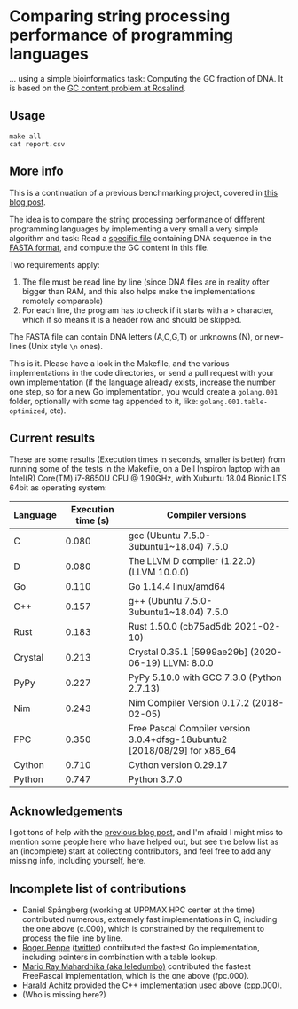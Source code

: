 # Comparing string processing performance of programming languages

... using a simple bioinformatics task: Computing the GC fraction of DNA. It is based on the [GC content problem at Rosalind](http://rosalind.info/problems/gc/).

## Usage

```
make all
cat report.csv
```

## More info

This is a continuation of a previous benchmarking project, covered in [this blog post](http://saml.rilspace.com/moar-languagez-gc-content-in-python-d-fpc-c-and-c).

The idea is to compare the string processing performance of different programming languages
by implementing a very small a very simple algorithm and task: Read a [specific file](http://ftp.ensembl.org/pub/release-67/fasta/homo_sapiens/dna/Homo_sapiens.GRCh37.67.dna_rm.chromosome.Y.fa.gz)
containing DNA sequence in the [FASTA format](https://en.wikipedia.org/wiki/FASTA_format),
and compute the GC content in this file.

Two requirements apply:

1. The file must be read line by line (since DNA files are in reality ofter
   bigger than RAM, and this also helps make the implementations remotely
   comparable)
2. For each line, the program has to check if it starts with a `>` character,
   which if so means it is a header row and should be skipped.

The FASTA file can contain DNA letters (A,C,G,T) or unknowns (N), or new-lines
(Unix style `\n` ones).

This is it. Please have a look in the Makefile, and the various implementations
in the code directories, or send a pull request with your own implementation
(if the language already exists, increase the number one step, so for a new Go
implementation, you would create a `golang.001` folder, optionally with some
tag appended to it, like: `golang.001.table-optimized`, etc).

## Current results

These are some results (Execution times in seconds, smaller is better) from
running some of the tests in the Makefile, on a Dell Inspiron laptop with an
Intel(R) Core(TM) i7-8650U CPU @ 1.90GHz, with Xubuntu 18.04 Bionic LTS 64bit
as operating system:

| Language  | Execution time (s) | Compiler versions                                                         |
|-----------|--------------------|---------------------------------------------------------------------------|
| C         |              0.080 | gcc (Ubuntu 7.5.0-3ubuntu1~18.04) 7.5.0                                   |
| D         |              0.080 | The LLVM D compiler (1.22.0) (LLVM 10.0.0)                                |
| Go        |              0.110 | Go 1.14.4 linux/amd64                                                     |
| C++       |              0.157 | g++ (Ubuntu 7.5.0-3ubuntu1~18.04) 7.5.0                                   |
| Rust      |              0.183 | Rust 1.50.0 (cb75ad5db 2021-02-10)                                        |
| Crystal   |              0.213 | Crystal 0.35.1 [5999ae29b] (2020-06-19) LLVM: 8.0.0                       |
| PyPy      |              0.227 | PyPy 5.10.0 with GCC 7.3.0 (Python 2.7.13)                                |
| Nim       |              0.243 | Nim Compiler Version 0.17.2 (2018-02-05)                                  |
| FPC       |              0.350 | Free Pascal Compiler version 3.0.4+dfsg-18ubuntu2 [2018/08/29] for x86_64 |
| Cython    |              0.710 | Cython version 0.29.17                                                    |
| Python    |              0.747 | Python 3.7.0                                                              |

## Acknowledgements

I got tons of help with the [previous blog post](http://saml.rilspace.com/moar-languagez-gc-content-in-python-d-fpc-c-and-c),
and I'm afraid I might miss to mention some people here who have helped out,
but see the below list as an (incomplete) start at collecting contributors, and
feel free to add any missing info, including yourself, here.

## Incomplete list of contributions

- Daniel Spångberg (working at UPPMAX HPC center at the time) contributed
  numerous, extremely fast implementations in C, including the one above
  (c.000), which is constrained by the requirement to process the file line by
  line.
- [Roger Peppe](https://github.com/rogpeppe)
  ([twitter](https://twitter.com/rogpeppe)) contributed the fastest Go
  implementation, including pointers in combination with a table lookup.
- [Mario Ray Mahardhika (aka leledumbo)](https://github.com/leledumbo)
  contributed the fastest FreePascal implementation, which is the one above
  (fpc.000).
- [Harald Achitz](https://www.linkedin.com/in/harald-achitz-860657139/)
  provided the C++ implementation used above (cpp.000).
- (Who is missing here?)
